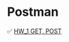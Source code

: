 # Postman

:white_check_mark: [HW_1 GET, POST](https://github.com/Mariia-Solo/Postman/blob/main/HW1_24gr.postman_collection.json)
